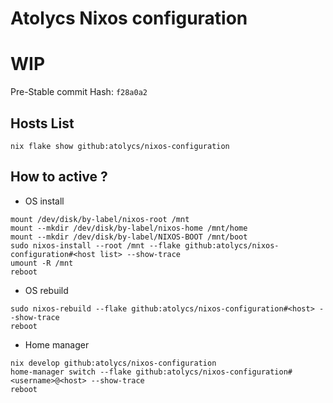 # Atolycs Nixos configuration
# WIP


Pre-Stable commit Hash: `f28a0a2`

## Hosts List
```shell
nix flake show github:atolycs/nixos-configuration
```

## How to active ?

* OS install
```shell
mount /dev/disk/by-label/nixos-root /mnt
mount --mkdir /dev/disk/by-label/nixos-home /mnt/home
mount --mkdir /dev/disk/by-label/NIXOS-BOOT /mnt/boot
sudo nixos-install --root /mnt --flake github:atolycs/nixos-configuration#<host list> --show-trace
umount -R /mnt
reboot
```

* OS rebuild
```shell
sudo nixos-rebuild --flake github:atolycs/nixos-configuration#<host> --show-trace
reboot
```

* Home manager
```shell
nix develop github:atolycs/nixos-configuration
home-manager switch --flake github:atolycs/nixos-configuration#<username>@<host> --show-trace
reboot
```
